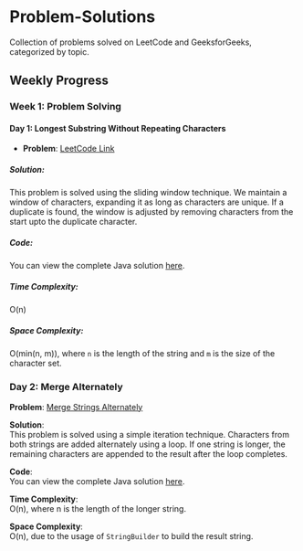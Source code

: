 # Problem-Solutions
Collection of problems solved on LeetCode and GeeksforGeeks, categorized by topic.
## Weekly Progress

### Week 1: Problem Solving

#### Day 1: Longest Substring Without Repeating Characters
- **Problem**: [LeetCode Link](https://leetcode.com/problems/longest-substring-without-repeating-characters/)
  
##### Solution:
This problem is solved using the sliding window technique. We maintain a window of characters, expanding it as long as characters are unique. If a duplicate is found, the window is adjusted by removing characters from the start upto the duplicate character.

##### Code:
You can view the complete Java solution [here](https://github.com/vysnavivr/Problem-Solutions/blob/main/JavaSolutions/LongestSubstring.java).

##### Time Complexity:
O(n)

##### Space Complexity:
O(min(n, m)), where `n` is the length of the string and `m` is the size of the character set.

### Day 2: Merge Alternately
**Problem**: [Merge Strings Alternately](https://leetcode.com/problems/merge-strings-alternately)

**Solution**:  
This problem is solved using a simple iteration technique. Characters from both strings are added alternately using a loop. If one string is longer, the remaining characters are appended to the result after the loop completes.

**Code**:  
You can view the complete Java solution [here](https://github.com/vysnavivr/Problem-Solutions/blob/main/JavaSolutions/MergeAlternately.java).

**Time Complexity**:  
O(n), where n is the length of the longer string.

**Space Complexity**:  
O(n), due to the usage of `StringBuilder` to build the result string.


